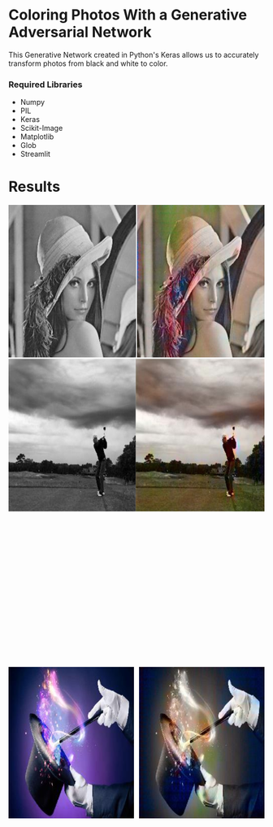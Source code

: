 # Coloring Photos With a Generative Adversarial Network

This Generative Network created in Python's Keras allows us to accurately transform photos from black and white to color.



### Required Libraries
- Numpy
- PIL
- Keras
- Scikit-Image
- Matplotlib
- Glob
- Streamlit


# Results
<img src="https://github.com/jmt0221/ColorGan/blob/master/images/woman_together.png" width="700" height="300">
<img src="https://github.com/jmt0221/ColorGan/blob/master/images/golf_together.png" width="700" height="300">
<img src="https://github.com/jmt0221/ColorGan/blob/master/images/kitchen_combined.png" width="00" height="300">
<img src="https://github.com/jmt0221/ColorGan/blob/master/images/magic_combined.png" width="700" height="300">
